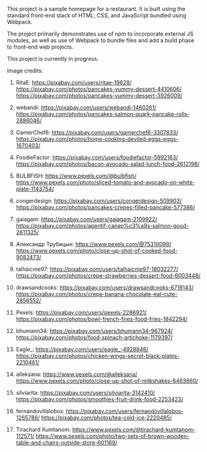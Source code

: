This project is a sample homepage for a restaurant. It is built using the standard front-end stack of HTML, CSS, and JavaScript bundled using Webpack.

The project primarily demonstrates use of npm to incorporate external JS modules, as well as use of Webpack to bundle files and add a build phase to front-end web projects.

This project is currently in progress.

Image credits:

1) RitaE: https://pixabay.com/users/ritae-19628/
https://pixabay.com/photos/pancakes-yummy-dessert-4410606/
https://pixabay.com/photos/pancakes-yummy-dessert-3926009/

2) webandi: https://pixabay.com/users/webandi-1460261/
https://pixabay.com/photos/pancakes-salmon-quark-pancake-rolls-2886046/

3) GamerChef6: https://pixabay.com/users/gamerchef6-3307833/
https://pixabay.com/photos/home-cooking-deviled-eggs-eggs-1670403/

4) FoodieFactor: https://pixabay.com/users/foodiefactor-5992183/
https://pixabay.com/photos/bacon-avocado-salad-lunch-food-2612198/

5) BULBFISH: https://www.pexels.com/@bulbfish/
https://www.pexels.com/photo/sliced-tomato-and-avocado-on-white-plate-1143754/

6) congerdesign: https://pixabay.com/users/congerdesign-509903/
https://pixabay.com/photos/pancakes-crepes-filled-pancake-577386/

7) gaiagam: https://pixabay.com/users/gaiagam-2109922/
https://pixabay.com/photos/aperitif-canap%c3%a9s-salmon-good-2611325/

8) Александр Трубицын: https://www.pexels.com/@75310099/
https://www.pexels.com/photo/close-up-shot-of-cooked-food-9082473/

9) talhaicme97: https://pixabay.com/users/talhaicme97-18032277/
https://pixabay.com/photos/crepe-strawberries-dessert-food-6003448/

10) drawsandcooks: https://pixabay.com/users/drawsandcooks-6719143/
https://pixabay.com/photos/crepe-banana-chocolate-eat-cute-2856552/

11) Pexels: https://pixabay.com/users/pexels-2286921/
https://pixabay.com/photos/bowl-french-fries-food-fries-1842294/

12) bhumann34: https://pixabay.com/users/bhumann34-967924/
https://pixabay.com/photos/food-spinach-artichoke-1179397/

13) Eagle_: https://pixabay.com/users/eagle_-4928846/
https://pixabay.com/photos/chicken-wings-secret-black-plates-2210461/

14) alleksana: https://www.pexels.com/@alleksana/
https://www.pexels.com/photo/close-up-shot-of-milkshakes-6463660/

15) silviarita: https://pixabay.com/users/silviarita-3142410/
https://pixabay.com/photos/smoothies-fruit-drink-food-2253423/

16) fernandovillalobos: https://pixabay.com/users/fernandovillalobos-1265786/
https://pixabay.com/photos/tea-cold-ice-2220485/

17) Tirachard Kumtanom: https://www.pexels.com/@tirachard-kumtanom-112571/
https://www.pexels.com/photo/two-sets-of-brown-wooden-table-and-chairs-outside-store-601169/
